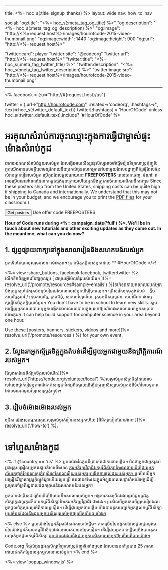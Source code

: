 * * *

title: <%= hoc_s(:title_signup_thanks) %> layout: wide nav: how_to_nav

social: "og:title": "<%= hoc_s(:meta_tag_og_title) %>" "og:description": "<%= hoc_s(:meta_tag_og_description) %>" "og:image": "http://<%=request.host%>/images/hourofcode-2015-video-thumbnail.png" "og:image:width": 1440 "og:image:height": 900 "og:url": "http://<%=request.host%>"

"twitter:card": player "twitter:site": "@codeorg" "twitter:url": "http://<%=request.host%>" "twitter:title": "<%= hoc_s(:meta_tag_twitter_title) %>" "twitter:description": "<%= hoc_s(:meta_tag_twitter_description) %>" "twitter:image:src": "http://<%=request.host%>/images/hourofcode-2015-video-thumbnail.png"

* * *

<% facebook = {:u=>"http://#{request.host}/us"}

twitter = {:url=>"http://hourofcode.com", :related=>'codeorg', :hashtags=>'', :text=>hoc_s(:twitter_default_text)} twitter[:hashtags] = 'HourOfCode' unless hoc_s(:twitter_default_text).include? '#HourOfCode' %>

# អរគុណសំរាប់ការចុះឈ្មេាះក្នុងការធ្វើជាម្ចាស់ផ្ទះ ម៉ោងសំរាប់កូដ

ជាការអរគុណសំរាប់​ជំនួយរបស់​អ្នក​ ដែល​ធ្វើ​អោយ​សិស្សានុសិស្សអាច​ចាំផ្ដើម​រៀន​វិទ្យាសាស្រ្ត​កុំព្យូទ័រ ពួក​យើង​មាន​សេចក្ដី​សោមន្សរីករាយ​នឹង​ប្រគល់​ជូន​លោក​អ្នក​នៅបដា​មួយដែល​បង្ហាញពីគំរូរម៉ូដែល​ចំរុះ សំរាប់ថ្នាក់​រៀន​របស់​អ្នក ប្រើកូដដែល​ផ្លល់អោយ​នេះ **FREEPOSTERS** ពេល​ចាក​ចេញ. ចំណាំ: វាអាចប្រើបាននៅពេលដែលការផ្គត់ផ្គង់ចុងក្រោយហើយអ្នកនឹងត្រូវការចំណាយលើការដឹកជញ្ជូន Since these posters ship from the United States, shipping costs can be quite high if shipping to Canada and internationally. We understand that this may not be in your budget, and we encourage you to print the [PDF files](https://code.org/inspire) for your classroom.)  
  
[<button>Get posters</button>](https://store.code.org/products/code-org-posters-set-of-12) Use offer code FREEPOSTERS

  
**Hour of Code runs during <%= campaign_date('full') %>. We'll be in touch about new tutorials and other exciting updates as they come out. In the meantime, what can you do now?**

## 1. ផ្សព្វផ្សាយពាក្យនៅក្នុងសាលារៀននិងសហគមន៍របស់អ្នក

អ្នកទើបតែបានចូលរួមចលនា ម៉ោងកូដ។ ប្រាប់មិត្តភក្តិរបស់អ្នកដោយ ** #HourOfCode </>!</p> 

<%= view :share_buttons, facebook:facebook, twitter:twitter %>   
លើកទឹកចិត្តអ្នកដទៃឱ្យចូលរួម [ ជាមួយអ៊ីម៉ែលគំរូរបស់យើង។ ](%= resolve_url('/promote/resources#sample-emails') %)ទាក់ទងនាយកសាលារបស់អ្នកនិងប្រកួតប្រជែងគ្រប់បន្ទប់រៀននៅសាលារបស់អ្នកដើម្បីចុះឈ្មោះ។ ជ្រើសរើសក្រុមក្នុងតំបន់ - ក្លឹបកាយរិទ្ធកុមារី / ក្រុមកាយរិទ្ធ, ក្រុមជំនុំ, សាកលវិទ្យាល័យ, ក្រុមអតីតយុទ្ធជន, សហជីពការងារឬសូម្បីតែមិត្តភក្តិមួយចំនួន។ You don't have to be in school to learn new skills. សូមអញ្ជើញអ្នកនយោបាយឬអ្នកបង្កើតគោលនយោបាយក្នុងស្រុកឱ្យទៅលេងសាលារបស់អ្នកសម្រាប់ម៉ោងកូដ។ It can help build support for computer science in your area beyond one hour.

Use these [posters, banners, stickers, videos and more](%= resolve_url('/promote/resources') %) for your own event.

## 2. ស្វែងរកអ្នកស្ម័គ្រចិត្ដក្នុងតំបន់ដើម្បីជួយអ្នកជាមួយនឹងព្រឹត្តិការណ៍របស់អ្នក។

[ស្វែងរកផែនទីស្ម័គ្រចិត្តរបស់យើង](%= resolve_url('https://code.org/volunteer/local') %)សម្រាប់អ្នកស្ម័គ្រចិត្តដែលអាចទៅលេងថ្នាក់រៀនឬការជជែកកំសាន្តជាវីដេអូពីចម្ងាយដើម្បីជម្រុញសិស្សរបស់អ្នកអំពីទំហំនៃលទ្ធភាពដែលមានជាមួយ​វិទ្យាសាស្រ្តកុំព្យូទ័រ។

## 3. រៀបចំម៉ោងម៉ោងរបស់អ្នក

ជ្រើស [ ម៉ោងសកម្មភាពកូដ ](https://hourofcode.com/learn) សម្រាប់ថ្នាក់រៀនរបស់អ្នកហើយ [ពិនិត្យរបៀបណែនាំនេះ ](%= resolve_url('/how-to') %).

# ទៅហួសម៉ោង​កូដ

<% if @country == 'us' %> មួយម៉ោងនៃកូដគឺគ្រាន់តែជាការចាប់ផ្តើម។ មិនថាអ្នកជាអ្នកគ្រប់គ្រងគ្រូបង្រៀនឬអ្នកតស៊ូមតិទេយើងមាន [ការអភិវឌ្ឍវិជ្ជាជីវៈកម្មវិធីសិក្សានិងធនធានដើម្បីជួយអ្នកនាំយកថ្នាក់វិទ្យាសាស្រ្តកុំព្យូទ័រទៅសាលារៀនរបស់អ្នកឬពង្រីកការផ្តល់ជូនរបស់អ្នក។ ](https://code.org/yourschool)ប្រសិនបើអ្នកបង្រៀនវិទ្យាសាស្ត្រកុំព្យូទ័ររួចហើយសូមប្រើ ធនធានទាំងនេះក្នុងអំឡុងពេលសប្តាហ៍អប់រំអេកូដើម្បីប្រមូលគាំទ្រពីរដ្ឋបាលឪពុកម្តាយនិងសហគមន៍របស់អ្នក។

អ្នកមានជម្រើសជាច្រើនដើម្បីឱ្យសមនឹងសាលារបស់អ្នក។ អង្គការភាគច្រើនដែលផ្តល់ជូននូវវគ្គសិក្សាកូដហួរកូដក៏មានកម្មវិធីសិក្សានិងការអភិវឌ្ឍវិជ្ជាជីវៈផងដែរ។ ប្រសិនបើអ្នករកឃើញមេរៀនដែលអ្នកចូលចិត្តសូមសួរអំពីការបន្តទៀត។ ដើម្បីជួយអ្នកចាប់ផ្តើមយើងបានគូសបញ្ជាក់អ្នកផ្តល់កម្មវិធីសិក្សា [ មួយចំនួនដែលនឹងជួយអ្នកឬសិស្សរបស់អ្នកឱ្យលើសពីមួយម៉ោង។ ](https://hourofcode.com/beyond)

<% else %> មួយម៉ោងនៃកូដគឺគ្រាន់តែជាការចាប់ផ្តើម។ ភាគច្រើននៃអង្គការដែលផ្តល់ជូននូវមេរៀនម៉ោងកូដក៏មានកម្មវិធីសិក្សាដែលអាចរកបានបន្ថែមទៀត។ ដើម្បីជួយអ្នកចាប់ផ្តើមយើងបានគូសបញ្ជាក់អ្នកផ្តល់កម្មវិធីសិក្សា [ មួយចំនួនដែលនឹងជួយអ្នកឬសិស្សរបស់អ្នកឱ្យលើសពីមួយម៉ោង។ ](https://hourofcode.com/beyond)

Code.org ក៏ផ្តល់ជូននូវ[វគ្គសិក្សាវិទ្យាសាស្រ្តកុំព្យូរទ័រ](https://code.org/educate/curriculum/cs-fundamentals-international)ទាំងស្រុង ដែលបានបកប្រែជាង 25 ភាសាដោយឥតគិតថ្លៃដល់អ្នកឬសាលារបស់អ្នក។ <% end %>

<%= view 'popup_window.js' %>